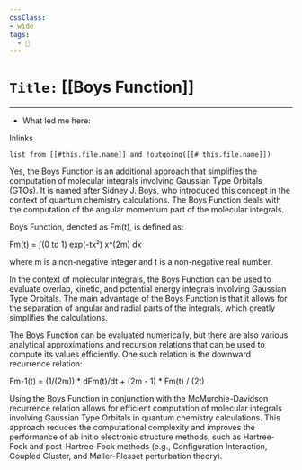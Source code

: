 ```yaml
---
cssClass:
- wide
tags:
  - 🧪
---
```


# `Title:` [[Boys Function]]
--- 

- What led me here: 

Inlinks
```dataview 
list from [[#this.file.name]] and !outgoing([[# this.file.name]]) 
```

Yes, the Boys Function is an additional approach that simplifies the computation of molecular integrals involving Gaussian Type Orbitals (GTOs). It is named after Sidney J. Boys, who introduced this concept in the context of quantum chemistry calculations. The Boys Function deals with the computation of the angular momentum part of the molecular integrals.

Boys Function, denoted as Fm(t), is defined as:

Fm(t) = ∫(0 to 1) exp(-tx²) x^(2m) dx

where m is a non-negative integer and t is a non-negative real number.

In the context of molecular integrals, the Boys Function can be used to evaluate overlap, kinetic, and potential energy integrals involving Gaussian Type Orbitals. The main advantage of the Boys Function is that it allows for the separation of angular and radial parts of the integrals, which greatly simplifies the calculations.

The Boys Function can be evaluated numerically, but there are also various analytical approximations and recursion relations that can be used to compute its values efficiently. One such relation is the downward recurrence relation:

Fm-1(t) = (1/(2m)) * dFm(t)/dt + (2m - 1) * Fm(t) / (2t)

Using the Boys Function in conjunction with the McMurchie-Davidson recurrence relation allows for efficient computation of molecular integrals involving Gaussian Type Orbitals in quantum chemistry calculations. This approach reduces the computational complexity and improves the performance of ab initio electronic structure methods, such as Hartree-Fock and post-Hartree-Fock methods (e.g., Configuration Interaction, Coupled Cluster, and Møller-Plesset perturbation theory).